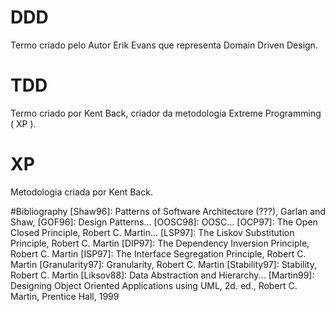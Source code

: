 # DDD
Termo criado pelo Autor Erik Evans que representa Domain Driven Design.

# TDD
Termo criado por Kent Back, criador da metodologia Extreme Programming ( XP ).

# XP    
Metodologia criada por Kent Back.


#Bibliography
[Shaw96]: Patterns of Software Architecture (???), Garlan and Shaw,
[GOF96]: Design Patterns...
[OOSC98]: OOSC...
[OCP97]: The Open Closed Principle, Robert C. Martin...
[LSP97]: The Liskov Substitution Principle, Robert C. Martin
[DIP97]: The Dependency Inversion Principle, Robert C. Martin
[ISP97]: The Interface Segregation Principle, Robert C. Martin
[Granularity97]: Granularity, Robert C. Martin
[Stability97]: Stability, Robert C. Martin
[Liksov88]: Data Abstraction and Hierarchy...
[Martin99]: Designing Object Oriented Applications using UML, 2d. ed., Robert C.
Martin, Prentice Hall, 1999

